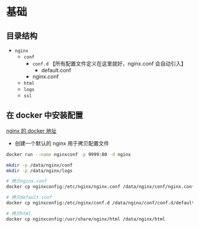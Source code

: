 # 基础
## 目录结构
- `nginx` 
	- `conf` 
		- `conf.d` 【所有配置文件定义在这里就好，nginx.conf 会自动引入】
			- default.conf
		- nginx.conf
	- `html` 
	- `logs` 
	- `ssl` 

## 在 docker 中安装配置
[nginx 的 docker 地址](https://hub.docker.com/_/nginx)

- 创建一个默认的 nginx 用于拷贝配置文件
```bash
docker run --name nginxconf -p 9999:80 -d nginx
```

```bash
mkdir -p /data/nginx/conf
mkdir -p /data/nginx/logs

# 拷贝nginx.conf
docker cp nginxconfig:/etc/nginx/nginx.conf /data/nginx/conf/nginx.conf

# 拷贝default.conf
docker cp nginxconfig:/etc/nginx/conf.d /data/nginx/conf/conf.d/default.conf

# 拷贝html
docker cp nginxconfig:/usr/share/nginx/html /data/nginx/html
```








